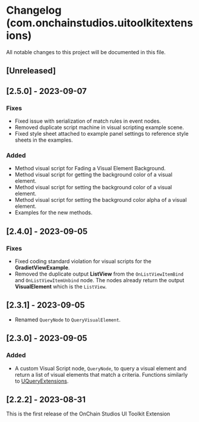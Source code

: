 # Changelog (com.onchainstudios.uitoolkitextensions)

All notable changes to this project will be documented in this file.

## [Unreleased]

## [2.5.0] - 2023-09-07

### Fixes
* Fixed issue with serialization of match rules in event nodes.
* Removed duplicate script machine in visual scripting example scene.
* Fixed style sheet attached to example panel settings to reference style sheets in the examples.

### Added
* Method visual script for Fading a Visual Element Background.
* Method visual script for getting the background color of a visual element.
* Method visual script for setting the background color of a visual element.
* Method visual script for setting the background color alpha of a visual element.
* Examples for the new methods.

## [2.4.0] - 2023-09-05

### Fixes
* Fixed coding standard violation for visual scripts for the **GradietViewExample**.
* Removed the duplicate output **ListView** from the `OnListViewItemBind` and `OnListViewItemUnbind` node. The nodes already return the output **VisualElement** which is the `ListView`.

## [2.3.1] - 2023-09-05

* Renamed `QueryNode` to `QueryVisualElement`. 

## [2.3.0] - 2023-09-05

### Added
* A custom Visual Script node, `QueryNode`, to query a visual element and return a list of visual elements that match a criteria. Functions similarly to [UQueryExtensions](https://docs.unity3d.com/2020.1/Documentation/ScriptReference/UIElements.UQueryExtensions.Query.html).

## [2.2.2] - 2023-08-31

This is the first release of the OnChain Studios UI Toolkit Extension 

